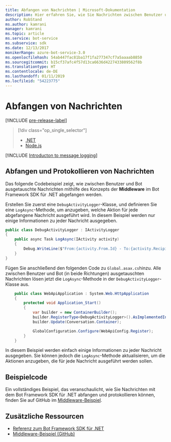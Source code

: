 ```yaml
---
title: Abfangen von Nachrichten | Microsoft-Dokumentation
description: Hier erfahren Sie, wie Sie Nachrichten zwischen Benutzer und Bot mithilfe des Bot Framework SDK für .NET abfangen.
author: RobStand
ms.author: kamrani
manager: kamrani
ms.topic: article
ms.service: bot-service
ms.subservice: sdk
ms.date: 12/13/2017
monikerRange: azure-bot-service-3.0
ms.openlocfilehash: 54ab447fac81ba17f1fa277347cf7a5aaaab8850
ms.sourcegitcommit: b15cf37afc4f57d13ca6636d4227433809562f8b
ms.translationtype: HT
ms.contentlocale: de-DE
ms.lasthandoff: 01/11/2019
ms.locfileid: "54223775"
---
```

# <a name="intercept-messages"></a>Abfangen von Nachrichten

[!INCLUDE [pre-release-label](../includes/pre-release-label-v3.md)]

> [!div class="op_single_selector"]
> - [.NET](../dotnet/bot-builder-dotnet-middleware.md)
> - [Node.js](../nodejs/bot-builder-nodejs-intercept-messages.md)

[!INCLUDE [Introducton to message logging](../includes/snippet-message-logging-intro.md)]

## <a name="intercept-and-log-messages"></a>Abfangen und Protokollieren von Nachrichten

Das folgende Codebeispiel zeigt, wie zwischen Benutzer und Bot ausgetauschte Nachrichten mithilfe des Konzepts der **Middleware** im Bot Framework SDK für .NET abgefangen werden. 

Erstellen Sie zuerst eine `DebugActivityLogger`-Klasse, und definieren Sie eine `LogAsync`-Methode, um anzugeben, welche Aktion für jede abgefangene Nachricht ausgeführt wird. In diesem Beispiel werden nur einige Informationen zu jeder Nachricht ausgegeben.

```cs
public class DebugActivityLogger : IActivityLogger
{
    public async Task LogAsync(IActivity activity)
    {
        Debug.WriteLine($"From:{activity.From.Id} - To:{activity.Recipient.Id} - Message:{activity.AsMessageActivity()?.Text}");
    }
}
```

Fügen Sie anschließend den folgenden Code zu `Global.asax.cs`hinzu.  Alle zwischen Benutzer und Bot (in beide Richtungen) ausgetauschten Nachrichten lösen jetzt die `LogAsync`-Methode in der `DebugActivityLogger`-Klasse aus. 

```cs
    public class WebApiApplication : System.Web.HttpApplication
    {
        protected void Application_Start()
        {
            var builder = new ContainerBuilder();
            builder.RegisterType<DebugActivityLogger>().AsImplementedInterfaces().InstancePerDependency();
            builder.Update(Conversation.Container);

            GlobalConfiguration.Configure(WebApiConfig.Register);
        }
    }
```

In diesem Beispiel werden einfach einige Informationen zu jeder Nachricht ausgegeben. Sie können jedoch die `LogAsync`-Methode aktualisieren, um die Aktionen anzugeben, die für jede Nachricht ausgeführt werden sollen. 

## <a name="sample-code"></a>Beispielcode 

Ein vollständiges Beispiel, das veranschaulicht, wie Sie Nachrichten mit dem Bot Framework SDK für .NET abfangen und protokollieren können, finden Sie auf GitHub im <a href="https://github.com/Microsoft/BotBuilder-Samples/tree/master/CSharp/core-Middleware" target="_blank">Middleware-Beispiel</a>. 

## <a name="additional-resources"></a>Zusätzliche Ressourcen

- <a href="/dotnet/api/?view=botbuilder-3.11.0" target="_blank">Referenz zum Bot Framework SDK für .NET</a>
- <a href="https://github.com/Microsoft/BotBuilder-Samples/tree/master/CSharp/core-Middleware" target="_blank">Middleware-Beispiel (GitHub)</a>
